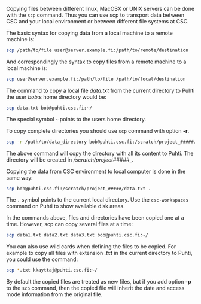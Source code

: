 Copying files between different linux, MacOSX or UNIX servers can be done with the `scp` command. Thus you can use scp to transport data between CSC and your local environment or between different file systems at CSC.


The basic syntax for copying data from a local machine to a remote machine is:
```bash
scp /path/to/file user@server.example.fi:/path/to/remote/destination
```
And correspondingly the syntax to copy files from a remote machine to a local machine is:

```bash
scp user@server.example.fi:/path/to/file /path/to/local/destination
```

The command to copy a local file _data.txt_ from the current directory to Puhti the user _bob_:s  home directory would be:

```bash
scp data.txt bob@puhti.csc.fi:~/
```
The special symbol `~` points to the users home directory.


To copy complete directories you should use `scp` command with option **-r**.
```bash
scp -r /path/to/data_directory bob@puhti.csc.fi:/scratch/project_#####/data_dir 
```
The above command will copy the directory with all its content to Puhti. The directory will be created 
in _/scratch/project_#####_.

Copying the data from CSC environment to local computer is done in the same way:
```bash
scp bob@puhti.csc.fi:/scratch/project_#####/data.txt .
```
The `.` symbol points to the current local directory. Use the `csc-workspaces` command on Puhti to show available
disk areas. 


In the commands above, files and directories have been copied one at a time. However, scp can copy several files at a time:
```bash
scp data1.txt data2.txt data3.txt bob@puhti.csc.fi:~/
```

You can also use  wild cards when defining the files to be copied. For example to copy all files with extension _.txt_ in the current directory to Puhti, you could use the command:

```bash
scp *.txt kkayttaj@puhti.csc.fi:~/
```
By default the copied files are treated as new files, but if you add option **-p** to the `scp` command, then the copied file will inherit the date and access mode information from the original file.
